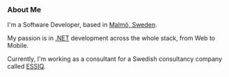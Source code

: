 <h3>About Me</h3>
<p>I'm a Software Developer, based in <a href="https://en.wikipedia.org/wiki/Malmö" target="_blank">Malm&ouml;, Sweden</a>.</p>
<p>My passion is in <a href="https://www.dot.net">.NET</a> development across the whole stack, from Web to Mobile.</p>
<p>Currently, I'm working as a consultant for a Swedish consultancy company called <a href="https://www.essiq.se/">ESSIQ</a>.</p>
